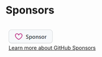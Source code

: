 # Sponsors 

<!-- include sponsors.md -->

<br>&nbsp;
[![Sponsor this project](https://github.com/devlooped/sponsors/blob/main/sponsor.png "Sponsor this project")](https://github.com/sponsors/devlooped)
<br>&nbsp;
[Learn more about GitHub Sponsors](https://github.com/sponsors)
